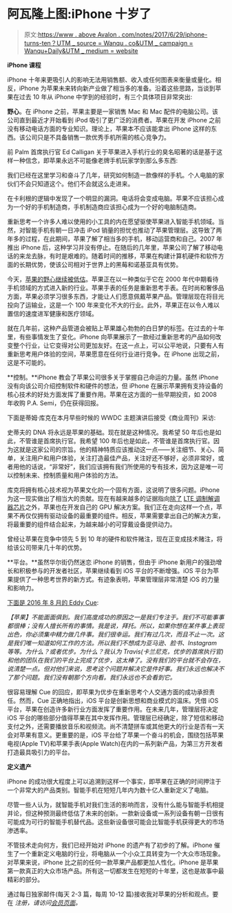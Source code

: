 # 阿瓦隆上图:iPhone 十岁了

> 原文:[https://www . above Avalon . com/notes/2017/6/29/iphone-turns-ten？UTM _ source = Wanqu . co&UTM _ campaign = Wanqu+Daily&UTM _ medium = website](https://www.aboveavalon.com/notes/2017/6/29/iphone-turns-ten?utm_source=wanqu.co&utm_campaign=Wanqu+Daily&utm_medium=website)

**iPhone 课程**

iPhone 十年来更吸引人的影响无法用销售额、收入或任何图表来衡量或量化。相反，iPhone 为苹果未来转向新产业做了相当多的准备。沿着这些思路，当谈到苹果在过去 10 年从 iPhone 中学到的经验时，有三个具体项目非常突出:

**野心**。在 iPhone 之前，苹果主要是一家销售 Mac 和 Mac 配件的电脑公司。该公司直到最近才开始看到 iPod 吸引了更广泛的消费者。苹果在开发 iPhone 之前没有移动电话方面的专业知识。理论上，苹果本不应该能拿出 iPhone 这样的东西。该公司只是不具备销售一款优秀手机所需的核心竞争力。

前 Palm 首席执行官 Ed Calligan 关于苹果进入手机行业的臭名昭著的话是基于这样一种信念，即苹果永远不可能像老牌手机玩家学到那么多东西:

我们已经在这里学习和奋斗了几年，研究如何制造一款像样的手机。个人电脑的家伙们不会只知道这个。他们不会就这么走进来。

在卡利根的逻辑中发现了一个明显的漏洞。电话将会变成电脑。苹果不应该担心成为一个好的手机制造商，手机制造商应该担心成为一个好的电脑制造商。

重新思考一个许多人难以使用的小工具的内在愿望驱使苹果进入智能手机领域。当然，对智能手机有朝一日冲击 iPod 销量的担忧也推动了苹果管理层。这导致了两年多的过程，在此期间，苹果了解了相当多的手机，移动运营商和自己。2007 年推出 iPhone 后，这种学习并没有停止。在随后的几年里，苹果公司了解了移动电话的来龙去脉，有时是艰难的。随着时间的推移，苹果在构建计算机硬件和软件方面的长期优势，使该公司相对于世界上的黑莓和诺基亚具有优势。

今天，[苹果的野心继续被低估](https://www.aboveavalon.com/notes/2015/2/14/apple-wants-to-design-a-car-as-ambition-knows-no-bounds)。苹果正在以一种类似于它在 2000 年代中期看待手机领域的方式进入新的行业。苹果手表的任务是重新思考手表。在时尚和奢侈品方面，苹果必须学习很多东西，才能让人们愿意佩戴苹果产品。管理层现在将目光投向了运输业，这是一个 100 年来变化不大的行业。此外，苹果正在以令人难以置信的速度进军健康和医疗领域。

就在几年前，这种产品管道会被贴上苹果雄心勃勃的白日梦的标签。在过去的十年里，有些事情发生了变化。iPhone 向苹果展示了一款经过重新思考的产品如何改变整个行业，让它变得对公司更加友好。在这一点上，可以公平地说，只要有人有重新思考用户体验的空间，苹果愿意在任何行业进行竞争。在 iPhone 出现之前，这是不可能的。

**控制。**iPhone 教会了苹果公司很多关于掌握自己命运的力量。虽然 iPhone 没有向该公司介绍控制软件和硬件的想法，但 iPhone 在展示苹果拥有支持设备的核心技术的好处方面发挥了重要作用。苹果在这方面的一些早期投资，如 2008 年收购 P.A. Semi，仍在获得回报。

下面是蒂姆·库克在本月早些时候的 WWDC 主题演讲后接受《商业周刊》采访:

史蒂夫的 DNA 将永远是苹果的基础。现在就是这种情况。我希望 50 年后也是如此，不管谁是首席执行官。我希望 100 年后也是如此，不管谁是首席执行官。因为这就是这家公司的宗旨。他的精神特质应该推动这一点——关注细节、关心、简单，关注用户和用户体验，关注打造最佳产品，关注好还不够好，必须非常好，或者用他的话说，“非常好”，我们应该拥有我们所使用的专有技术，因为这是唯一可以控制未来、控制质量和用户体验的方法。

库克将拥有核心技术视为苹果文化的一个固有方面，这说明了很多问题。iPhone 为这一现实做出了相当大的贡献。现在有越来越多的证据指向[除了](https://www.aboveavalon.com/dailypremiumupdate/2017/4/4/christopher-stringer-leaving-apple-apple-industrial-design-group-changes-apple-goes-public-with-gpu-ambition) [LTE 调制解调器芯片](https://www.aboveavalon.com/dailypremiumupdate/2017/1/30/apple-vs-qualcomm-primer)之外，苹果也在开发自己的 GPU 解决方案。我们正在走向这样一个点，苹果不再仅仅拥有驱动设备的最重要的组件。相反，苹果需要拿出自己的解决方案，将最重要的组件结合起来，为越来越小的可穿戴设备提供动力。

曾经让苹果在竞争中领先 5 到 10 年的硬件和软件赌注，现在正变成技术赌注，将给该公司带来几十年的优势。

**平台。**虽然华尔街仍然迷恋 iPhone 的销售，但由于 iPhone 新用户的强劲增长和积极参与的开发者社区，苹果继续看到 iOS 平台的不断增强。iOS 平台为苹果提供了一种思考世界的新方式。有迹象表明，苹果管理层非常清楚 iOS 的力量和影响力。

[下面是 2016 年 8 月的 Eddy Cue](https://www.fastcompany.com/3062596/tim-cooks-apple/eddie-cue-and-craig-federighi-open-up-about-learning-from-apples-failures):

*【苹果】不能面面俱到。我们高度成功的原因之一是我们专注于。我们不可能事事都很棒；没有人擅长所有的事情。我是说，拜托。所以，如果你想在某件事上表现出色，你必须集中精力做几件事。我们很幸运。我们有过几次，而且不止一次。这是我们唯一知道如何工作的方法。所以我们不想成为亚马逊、脸书、Instagram 等等。为什么？或者优步。为什么？我认为 Travis(卡兰尼克，优步的首席执行官)和他的团队在我们的平台上完成了优步，这太棒了。没有我们的平台就不会存在，说清楚一点。但对他们来说，思考这个问题并解决它是件好事。我们永远也解决不了那个问题。我们没有朝那个方向看。我们永远也不会看到它。*

很容易理解 Cue 的回应，即苹果为优步在重新思考个人交通方面的成功承担责任。然而，Cue 正确地指出，iOS 平台是创新思想和商业模式的温床。凭借 iOS 平台，苹果在创造许多新行业方面发挥了重要作用。在未来几年，管理层将决定 iOS 平台的哪些部分值得苹果在其中发挥作用。管理层已经确定，除了短信和移动支付之外，还需要播放音乐和视频流。尚不清楚拼车或其他更大的行业是否有一天会对苹果有意义。更重要的是，iOS 平台给了苹果一个奋斗的机会，围绕包括苹果电视(Apple TV)和苹果手表(Apple Watch)在内的一系列新产品，为第三方开发者打造最具吸引力的平台。

**定义遗产**

iPhone 的成功很大程度上可以追溯到这样一个事实，即苹果在正确的时间押注于一个非常大的产品类别。智能手机在短短几年内为数十亿人重新定义了电脑。

尽管一些人认为，就智能手机对我们生活的影响而言，没有什么能与智能手机相提并论，但这种预测最终低估了未来的创新。一款新设备或一系列设备有朝一日很有可能成为可行的智能手机替代品。这些新设备很可能会比智能手机获得更大的市场渗透率。

不管技术走向何方，我们已经开始对 iPhone 的遗产有了初步的了解。iPhone 催生了一个重新定义电脑的行业，将电脑从一个小众工具转变为一个大众市场现象。对苹果来说，iPhone 比之前的任何一款苹果产品都更加人性化。iPhone 是苹果第一款真正的大众市场产品。所有这一切都发生在短短的十年里，这也是故事中最精彩的部分。

通过每日独家邮件(每天 2-3 篇，每周 10-12 篇)接收我对苹果的分析和观点。要在 *注册，请访问[会员页面](http://www.aboveavalon.com/membership/)。*